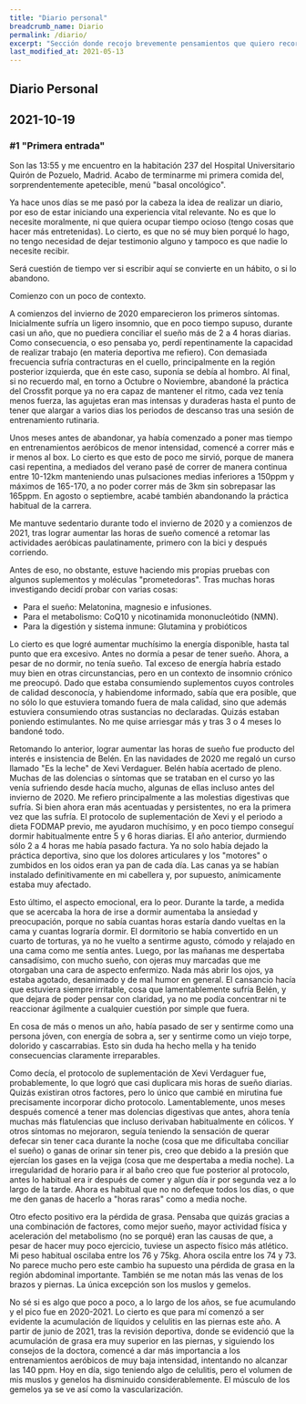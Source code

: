 ```yaml
---
title: "Diario personal"
breadcrumb_name: Diario
permalink: /diario/
excerpt: "Sección donde recojo brevemente pensamientos que quiero recordar para más adelante desarrollarlos en un artículo."
last_modified_at: 2021-05-13
---
```


## Diario Personal

## 2021-10-19
### #1 "Primera entrada"

Son las 13:55 y me encuentro en la habitación 237 del Hospital Universitario Quirón de Pozuelo, Madrid. Acabo de terminarme mi primera comida del, sorprendentemente apetecible, menú "basal oncológico".

Ya hace unos días se me pasó por la cabeza la idea de realizar un diario, por eso de estar iniciando una experiencia vital relevante. No es que lo necesite moralmente, ni que quiera ocupar tiempo ocioso (tengo cosas que hacer más entretenidas). Lo cierto, es que no sé muy bien porqué lo hago, no tengo necesidad de dejar testimonio alguno y tampoco es que nadie lo necesite recibir.

Será cuestión de tiempo ver si escribir aquí se convierte en un hábito, o si lo abandono.

Comienzo con un poco de contexto. 

A comienzos del invierno de 2020 emparecieron los primeros síntomas. Inicialmente sufría un ligero insomnio, que en poco tiempo supuso, durante casi un año, que no puediera conciliar el sueño más de 2 a 4 horas diarias. Como consecuencia, o eso pensaba yo, perdí repentinamente la capacidad de realizar trabajo (en materia deportiva me refiero). Con demasiada frecuencia sufría contracturas en el cuello, principalmente en la región posterior izquierda, que én este caso, suponía se debía al hombro. Al final, si no recuerdo mal, en torno a Octubre o Noviembre, abandoné la práctica del Crossfit porque ya no era capaz de mantener el ritmo, cada vez tenía menos fuerza, las agujetas eran mas intensas y duraderas hasta el punto de tener que alargar a varios dias los periodos de descanso tras una sesión de entrenamiento rutinaria.  

Unos meses antes de abandonar, ya había comenzado a poner mas tiempo en entrenamientos aeróbicos de menor intensidad, comencé a correr más e ir menos al box. Lo cierto es que esto de poco me sirvió, porque de manera casi repentina, a mediados del verano pasé de correr de manera continua entre 10-12km manteniendo unas pulsaciones medias inferiores a 150ppm y máximos de 165-170, a no poder correr más de 3km sin sobrepasar las 165ppm. En agosto o septiembre, acabé también abandonando la práctica habitual de la carrera.

Me mantuve sedentario durante todo el invierno de 2020 y a comienzos de 2021, tras lograr aumentar las horas de sueño comencé a retomar las actividades aeróbicas paulatinamente, primero con la bici y después corriendo. 

Antes de eso, no obstante, estuve haciendo mis propias pruebas con algunos suplementos y moléculas "prometedoras". Tras muchas horas investigando decidí probar con varias cosas:
- Para el sueño: Melatonina, magnesio e infusiones.
- Para el metabolismo: CoQ10 y nicotinamida mononucleótido (NMN).
- Para la digestión y sistema inmune: Glutamina y probióticos 

Lo cierto es que logré aumentar muchísimo la energía disponible, hasta tal punto que era excesivo. Antes no dormía a pesar de tener sueño. Ahora, a pesar de no dormir, no tenía sueño. Tal exceso de energía habría estado muy bien en otras circunstancias, pero en un contexto de insomnio crónico me preocupó. Dado que estaba consumiendo suplementos cuyos controles de calidad desconocía, y habiendome informado, sabía que era posible, que no sólo lo que estuviera tomando fuera de mala calidad, sino que además estuviera consumiendo otras sustancias no declaradas. Quizás estaban poniendo estimulantes. No me quise arriesgar más y tras 3 o 4 meses lo bandoné todo.

Retomando lo anterior, lograr aumentar las horas de sueño fue producto del interés e insistencia de Belén. En las navidades de 2020 me regaló un curso llamado "Es la leche" de Xevi Verdaguer. Belén había acertado de pleno. Muchas de las dolencias o síntomas que se trataban en el curso yo las venía sufriendo desde hacía mucho, algunas de ellas incluso antes del invierno de 2020. Me refiero principalmente a las molestias digestivas que sufría. Si bien ahora eran más acentuadas y persistentes, no era la primera vez que las sufría. El protocolo de suplementación de Xevi y el periodo a dieta FODMAP previo, me ayudaron muchísimo, y en poco tiempo conseguí dormir habitualmente entre 5 y 6 horas diarias. El año anterior, durmiendo sólo 2 a 4 horas me había pasado factura. Ya no solo había dejado la práctica deportiva, sino que los dolores articulares y los "motores" o zumbidos en los oidos eran ya pan de cada día. Las canas ya se habían instalado definitivamente en mi cabellera y, por supuesto, anímicamente estaba muy afectado. 

Esto último, el aspecto emocional, era lo peor. Durante la tarde, a medida que se acercaba la hora de irse a dormir aumentaba la ansiedad y preocupación, porque no sabía cuantas horas estaría dando vueltas en la cama y cuantas lograría dormir. El dormitorio se había convertido en un cuarto de torturas, ya no he vuelto a sentirme agusto, cómodo y relajado en una cama como me sentía antes. Luego, por las mañanas me despertaba cansadísimo, con mucho sueño, con ojeras muy marcadas que me otorgaban una cara de aspecto enfermizo. Nada más abrir los ojos, ya estaba agotado, desanimado y de mal humor en general. El cansancio hacía que estuviera siempre irritable, cosa que lamentablemente sufría Belén, y que dejara de poder pensar con claridad, ya no me podía concentrar ni te reaccionar ágilmente a cualquier cuestión por simple que fuera.

En cosa de más o menos un año, había pasado de ser y sentirme como una persona jóven, con energía de sobra a, ser y sentirme como un viejo torpe, dolorido y cascarrabias. Esto sin duda ha hecho mella y ha tenido consecuencias claramente irreparables. 

Como decía, el protocolo de suplementación de Xevi Verdaguer fue, probablemente, lo que logró que casi duplicara mis horas de sueño diarias. Quizás existiran otros factores, pero lo único que cambié en mirutina fue precisamente incorporar dicho protocolo. Lamentablemente, unos meses después comencé a tener mas dolencias digestivas que antes, ahora tenía muchas más flatulencias que incluso derivaban habitualmente en cólicos. Y otros síntomas no mejoraron, seguía teniendo la sensación de querar defecar sin tener caca durante la noche (cosa que me dificultaba conciliar el sueño) o ganas de orinar sin tener pis, creo que debido a la presión que ejercían los gases en la vejiga (cosa que me despertaba a media noche). La irregularidad de horario para ir al baño creo que fue posterior al protocolo, antes lo habitual era ir después de comer y algun día ir por segunda vez a lo largo de la tarde. Ahora es habitual que no no defeque todos los días, o que me den ganas de hacerlo a "horas raras" como a media noche.

Otro efecto positivo era la pérdida de grasa. Pensaba que quizás gracias a una combinación de factores, como mejor sueño, mayor actividad física y aceleración del metabolismo (no se porqué) eran las causas de que, a pesar de hacer muy poco ejercicio, tuviese un aspecto físico más atlético. Mi peso habitual oscilaba entre los 76 y 75kg. Ahora oscila entre los 74 y 73. No parece mucho pero este cambio ha supuesto una pérdida de grasa en la región abdominal importante. También se me notan más las venas de los brazos y piernas. La única excepción son los muslos y gemelos. 

No sé si es algo que poco a poco, a lo largo de los años, se fue acumulando y el pico fue en 2020-2021. Lo cierto es que para mí comenzó a ser evidente la acumulación de líquidos y celulitis en las piernas este año. A partir de junio de 2021, tras la revisión deportiva, donde se evidenció que la acumulación de grasa era muy superior en las piernas, y siguiendo los consejos de la doctora, comencé a dar más importancia a los entrenamientos aeróbicos de muy baja intensidad, intentando no alcanzar las 140 ppm. Hoy en día, sigo teniendo algo de celulitis, pero el volumen de mis muslos y genelos ha disminuido considerablemente. El músculo de los gemelos ya se ve así como la vascularización. 





